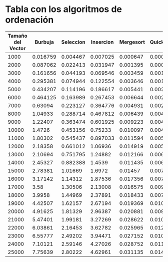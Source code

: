 # Tabla con los algoritmos de ordenación

| Tamaño del Vector | Burbuja | Seleccion | Insercion | Mergesort | Quicksort | Heapsort |
|-------------------|---------|-----------|-----------|-----------|-----------|----------|
|1000|0.016759|0.004467|0.007025|0.000647|0.000358|0.000393|
|2000|0.087062|0.022413|0.031947|0.001395|0.000746|0.000961|
|3000|0.161656|0.044193|0.069546|0.003459|0.001391|0.001834|
|4000|0.295381|0.074944|0.122554|0.003646|0.001827|0.004986|
|5000|0.434207|0.114196|0.186617|0.005441|0.002268|0.003059|
|6000|0.464125|0.163989|0.267453|0.006644|0.002386|0.00305|
|7000|0.63094|0.223127|0.364776|0.004931|0.00295|0.003714|
|8000|1.04933|0.288714|0.467812|0.006439|0.00462|0.004092|
|9000|1.22407|0.363474|0.601925|0.009223|0.004575|0.006435|
|10000|1.4726|0.453156|0.75233|0.010097|0.00404|0.005907|
|11000|1.80302|0.545437|0.897033|0.011594|0.005586|0.008008|
|12000|2.18358|0.661012|1.06936|0.014919|0.005982|0.007317|
|13000|2.10694|0.751795|1.24882|0.012166|0.00652|0.009553|
|14000|2.45327|0.882388|1.4539|0.011435|0.006379|0.008254|
|15000|2.78381|1.01669|1.6972|0.01457|0.007771|0.011094|
|16000|3.17142|1.14312|1.87536|0.017356|0.007489|0.010423|
|17000|3.58|1.30506|2.13008|0.016575|0.009094|0.011288|
|18000|3.9958|1.44969|2.37891|0.018433|0.007826|0.013868|
|19000|4.42507|1.62157|2.67194|0.019369|0.010081|0.013124|
|20000|4.91625|1.81329|2.96387|0.020881|0.009654|0.012575|
|21000|5.47401|1.99181|3.27269|0.028622|0.010203|0.015018|
|22000|6.03861|2.16453|3.62782|0.025965|0.012775|0.017371|
|23000|6.55777|2.49202|3.94471|0.027152|0.010844|0.017582|
|24000|7.10121|2.59146|4.27026|0.028752|0.011622|0.022184|
|25000|7.75639|2.80222|4.62961|0.031135|0.014117|0.018793|
